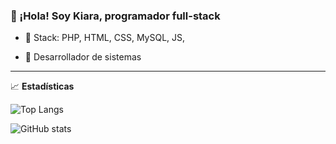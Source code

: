 ### 👋 ¡Hola! Soy Kiara, programador full-stack


- 🔧 Stack: PHP, HTML, CSS, MySQL, JS, 

- 🚀 Desarrollador de sistemas 

 



---



📈 **Estadísticas**



![Top Langs](https://github-readme-stats.vercel.app/api/top-langs/?username=kiaraluvie&layout=compact)

![GitHub stats](https://github-readme-stats.vercel.app/api?username=kiaraluvie&show_icons=true)
